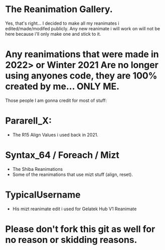 # The Reanimation Gallery.
Yes, that's right...
I decided to make all my reanimates i edited/made/modifed publicly.
Any new reanimate i will work on will not be here because i'll only make one and stick to it.

# Any reanimations that were made in 2022> or Winter 2021 Are no longer using anyones code, they are 100% created by me... ONLY ME.

Those people I am gonna credit for most of stuff:
# Pararell_X:
  - The R15 Align Values i used back in 2021.
# Syntax_64 / Foreach / Mizt
  - The Shiba Reanimations
  - Some of the reanimations that use mizt stuff (align, reset).
# TypicalUsername
  - His mizt reanimate edit i used for Gelatek Hub V1 Reanimate 

# Please don't fork this git as well for no reason or skidding reasons.
